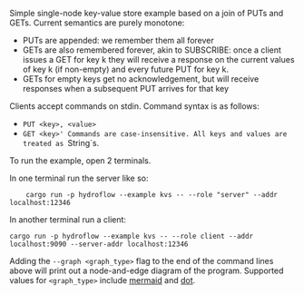 Simple single-node key-value store example based on a join of PUTs and GETs. 
Current semantics are purely monotone:
 - PUTs are appended: we remember them all forever
 - GETs are also remembered forever, akin to SUBSCRIBE: once a client issues a GET for key k they will receive a response on the current values of key k (if non-empty) and every future PUT for key k.
 - GETs for empty keys get no acknowledgement, but will receive responses when a subsequent PUT arrives for that key

 Clients accept commands on stdin. Command syntax is as follows:
 - `PUT <key>, <value>`
 - `GET <key>'
 Commands are case-insensitive. All keys and values are treated as `String`s.


To run the example, open 2 terminals.

In one terminal run the server like so:
```
    cargo run -p hydroflow --example kvs -- --role "server" --addr localhost:12346
```

In another terminal run a client:
```
cargo run -p hydroflow --example kvs -- --role client --addr localhost:9090 --server-addr localhost:12346
```

Adding the `--graph <graph_type>` flag to the end of the command lines above will print out a node-and-edge diagram of the program. Supported values for `<graph_type>` include [mermaid](https://mermaid-js.github.io/) and [dot](https://graphviz.org/doc/info/lang.html).
